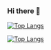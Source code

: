 ### Hi there 👋

<!--
**ganagesm/ganagesm** is a ✨ _special_ ✨ repository because its `README.md` (this file) appears on your GitHub profile.

Here are some ideas to get you started:

- 🔭 I’m currently working on ...
- 🌱 I’m currently learning ...
- 👯 I’m looking to collaborate on ...
- 🤔 I’m looking for help with ...
- 💬 Ask me about ...
- 📫 How to reach me: ...
- 😄 Pronouns: ...
- ⚡ Fun fact: ...
-->


[![Top Langs](https://github-readme-stats.vercel.app/api/top-langs/?username=ganagesm)](https://github.com/ganagesm/github-readme-stats)

[![Top Langs](https://github-readme-stats.vercel.app/api/top-langs/?username=ganagesm&layout=pie)](https://github.com/ganagesm/github-readme-stats)
